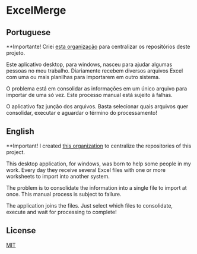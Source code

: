 # ExcelMerge

## Portuguese

**Importante! Criei [esta organização](https://github.com/Excel-Tools) para centralizar os repositórios deste projeto.

Este aplicativo desktop, para windows, nasceu para ajudar algumas pessoas no meu trabalho. Diariamente recebem diversos arquivos Excel com uma ou mais planilhas para importarem em outro sistema. 

O problema está em consolidar as informações em um único arquivo para importar de uma só vez. Este processo manual está sujeito à falhas. 

O aplicativo faz junção dos arquivos. Basta selecionar quais arquivos quer consolidar, executar e aguardar o término do processamento!

## English

**Important! I created [this organization](https://github.com/Excel-Tools) to centralize the repositories of this project.

This desktop application, for windows, was born to help some people in my work. Every day they receive several Excel files with one or more worksheets to import into another system.

The problem is to consolidate the information into a single file to import at once. This manual process is subject to failure.

The application joins the files. Just select which files to consolidate, execute and wait for processing to complete!

## License
[MIT](LICENSE)
